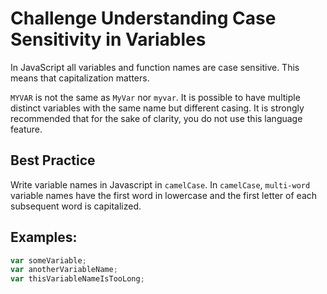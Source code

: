 # Challenge Understanding Case Sensitivity in Variables

In JavaScript all variables and function names are case sensitive. This means that capitalization matters.

`MYVAR` is not the same as `MyVar` nor `myvar`. It is possible to have multiple distinct variables with the same name but different casing. It is strongly recommended that for the sake of clarity, you do not use this language feature.

## Best Practice

Write variable names in Javascript in `camelCase`. In `camelCase`, `multi-word` variable names have the first word in lowercase and the first letter of each subsequent word is capitalized.

## Examples:

```javascript
var someVariable;
var anotherVariableName;
var thisVariableNameIsTooLong;
```
